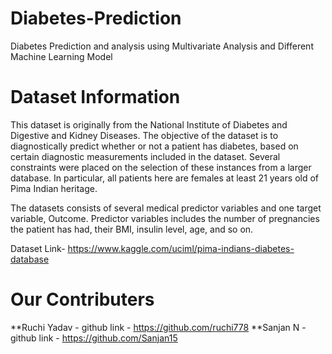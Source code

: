# Diabetes-Prediction
Diabetes Prediction and analysis using Multivariate Analysis and Different Machine Learning Model

# Dataset Information

This dataset is originally from the National Institute of Diabetes and Digestive and Kidney Diseases. The objective of the dataset is to diagnostically predict whether or not a patient has diabetes, based on certain diagnostic measurements included in the dataset. Several constraints were placed on the selection of these instances from a larger database. In particular, all patients here are females at least 21 years old of Pima Indian heritage.

The datasets consists of several medical predictor variables and one target variable, Outcome. Predictor variables includes the number of pregnancies the patient has had, their BMI, insulin level, age, and so on.

Dataset Link- https://www.kaggle.com/uciml/pima-indians-diabetes-database

# Our Contributers
**Ruchi Yadav - github link - https://github.com/ruchi778
**Sanjan N - github link - https://github.com/Sanjan15
